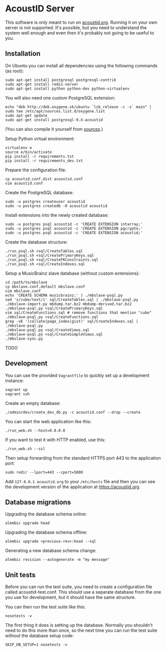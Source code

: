 AcoustID Server
===============

This software is only meant to run on [acoustid.org](https://acoustid.org). Running it on your own server is not supported.
It's possible, but you need to understand the system well enough and even then it's probably not going to be useful to you.

Installation
------------

On Ubuntu you can install all dependencies using the following commands (as root):

    sudo apt-get install postgresql postgresql-contrib
    sudo apt-get install redis-server
    sudo apt-get install python python-dev python-virtualenv

You will also need one custom PostgreSQL extension:

    echo "deb http://deb.oxygene.sk/ubuntu `lsb_release -c -s` main" | sudo tee /etc/apt/sources.list.d/oxygene.list
    sudo apt-get update
    sudo apt-get install postgresql-9.X-acoustid

(You can also compile it yourself from [sources](https://bitbucket.org/acoustid/pg_acoustid).)

Setup Python virtual environment:

    virtualenv e
    source e/bin/activate
    pip install -r requirements.txt
    pip install -r requirements_dev.txt

Prepare the configuration file:

    cp acoustid.conf.dist acoustid.conf
    vim acoustid.conf

Create the PostgreSQL database:

    sudo -u postgres createuser acoustid
    sudo -u postgres createdb -O acoustid acoustid

Install extensions into the newly created database:

    sudo -u postgres psql acoustid -c 'CREATE EXTENSION intarray;'
    sudo -u postgres psql acoustid -c 'CREATE EXTENSION pgcrypto;'
    sudo -u postgres psql acoustid -c 'CREATE EXTENSION acoustid;'

Create the database structure:

    ./run_psql.sh <sql/CreateTables.sql
    ./run_psql.sh <sql/CreatePrimaryKeys.sql
    ./run_psql.sh <sql/CreateFKConstraints.sql
    ./run_psql.sh <sql/CreateIndexes.sql

Setup a MusicBrainz slave database (without custom extensions):

    cd /path/to/mbslave
    cp mbslave.conf.default mbslave.conf
    vim mbslave.conf
    echo 'CREATE SCHEMA musicbrainz;' | ./mbslave-psql.py
    sed 's/cube/text/i' sql/CreateTables.sql | ./mbslave-psql.py
    ./mbslave-import.py mbdump.tar.bz2 mbdump-derived.tar.bz2
    ./mbslave-psql.py <sql/CreatePrimaryKeys.sql
    vim sql/CreateFunctions.sql # remove functions that mention "cube"
    ./mbslave-psql.py <sql/CreateFunctions.sql
    grep -vE '(collate|page_index|gist)' sql/CreateIndexes.sql | ./mbslave-psql.py
    ./mbslave-psql.py <sql/CreateViews.sql
    ./mbslave-psql.py <sql/CreateSimpleViews.sql
    ./mbslave-sync.py

TODO


Development
-----------

You can use the provided `Vagrantfile` to quickly set up a development instance:

    vagrant up
    vagrant ssh

Create an empty database:

    ./admin/dev/create_dev_db.py -c acoustid.conf --drop --create

You can start the web application like this:
 
    ./run_web.sh --host=0.0.0.0

If you want to test it with HTTP enabled, use this:

    ./run_web.sh --ssl

Then setup forwarding from the standard HTTPS port 443 to the application port:

    sudo redir --lport=443 --cport=5000

Add `127.0.0.1 acoustid.org` to your `/etc/hosts` file and then you can see the
development version of the application at https://acoustid.org.

Database migrations
-------------------

Upgrading the database schema online:

    alembic upgrade head

Upgrading the database schema offline:

    alembic upgrade <previous-rev>:head --sql

Generating a new database schema change:

    alembic revision --autogenerate -m "my message"

Unit tests
----------

Before you can run the test suite, you need to create a configuration file
called acoustid-test.conf. This should use a separate database from the
one you use for development, but it should have the same structure.

You can then run the test suite like this:

    nosetests -v

The first thing it does is setting up the database. Normally you shouldn't
need to do this more than once, so the next time you can run the test suite
without the database setup code:

    SKIP_DB_SETUP=1 nosetests -v
